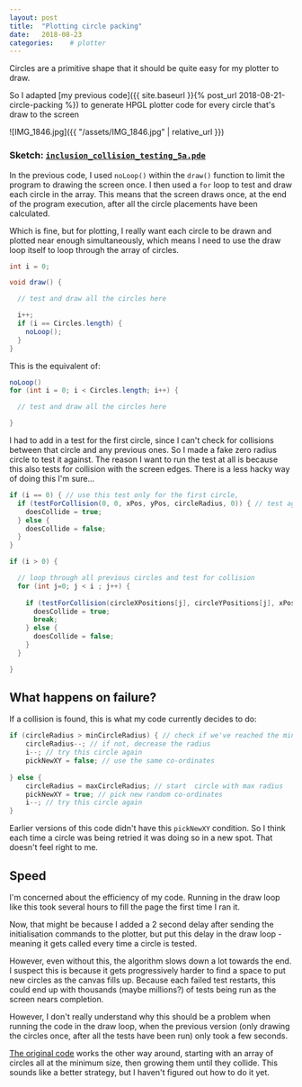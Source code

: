 ```yaml
---
layout: post
title:  "Plotting circle packing"
date:   2018-08-23
categories:    # plotter
---
```


Circles are a primitive shape that it should be quite easy for my plotter to draw. 

So I adapted [my previous code]({{ site.baseurl }}{% post_url 2018-08-21-circle-packing %}) to generate HPGL plotter code for every circle that's draw to the screen

![IMG_1846.jpg]({{ "/assets/IMG_1846.jpg" | relative_url }})

### Sketch: [`inclusion_collision_testing_5a.pde`](https://github.com/andrewsleigh/learning-processing/blob/master/circle-packing/inclusion_collision_testing_5a/inclusion_collision_testing_5a.pde)

In the previous code, I used `noLoop()` within the `draw()` function to limit the program to drawing the screen once. I then used a `for` loop to test and draw each circle in the array. This means that the screen draws once, at the end of the program execution, after all the circle placements have been calculated. 

Which is fine, but for plotting, I really want each circle to be drawn and plotted near enough simultaneously, which means I need to use the draw loop  itself to loop through the array of circles. 

```java
int i = 0; 

void draw() {

  // test and draw all the circles here

  i++;
  if (i == Circles.length) {
    noLoop();
  }
}
```

This is the equivalent of:

```java
noLoop()
for (int i = 0; i < Circles.length; i++) {

  // test and draw all the circles here

}
```

I had to add in a test for the first circle, since I can't check for collisions between that circle and any previous ones. So I made a fake zero radius circle to test it against. The reason I want to run the test at all is because this also tests for collision with the screen edges. There is a less hacky way of doing this I'm sure...

```java
if (i == 0) { // use this test only for the first circle,
  if (testForCollision(0, 0, xPos, yPos, circleRadius, 0)) { // test against fake circle
	doesCollide = true;
  } else {
	doesCollide = false; 
  }
}

if (i > 0) {

  // loop through all previous circles and test for collision
  for (int j=0; j < i ; j++) {
	
	if (testForCollision(circleXPositions[j], circleYPositions[j], xPos, yPos, circleRadius, circleRadii[j])) { 
	  doesCollide = true;
	  break;
	} else {
	  doesCollide = false;
	}
  }

}
```

## What happens on failure?

If a collision is found, this is what my code currently decides to do:

```java
if (circleRadius > minCircleRadius) { // check if we've reached the minium radius
	circleRadius--; // if not, decrease the radius
	i--; // try this circle again
	pickNewXY = false; // use the same co-ordinates
	
} else {  
	circleRadius = maxCircleRadius; // start  circle with max radius
	pickNewXY = true; // pick new random co-ordinates
	i--; // try this circle again
}
```

Earlier versions of this code didn't have this `pickNewXY` condition. So I think each time a circle was being retried it was doing so in a new spot. That doesn't feel right to me.


## Speed

I'm concerned about the efficiency of my code. Running in the draw loop like this took several hours to fill the page the first time I ran it. 

Now, that might be because I added a 2 second delay after sending the initialisation commands to the plotter, but put this delay in the draw loop - meaning it gets called every time a circle is tested. 

However, even without this, the algorithm slows down a lot towards the end. I suspect this is because it gets progressively harder to find a space to put new circles as the canvas fills up. Because each failed test restarts, this could end up with thousands (maybe millions?) of tests being run as the screen nears completion.

However, I don't really understand why this should be a problem when running the code in the draw loop, when the previous version (only drawing the circles once, after all the tests have been run) only took a few seconds. 

[The original code](https://generativeartistry.com/tutorials/circle-packing/) works the other way around, starting with an array of circles all at the minimum size, then growing them until they collide. This sounds like a better strategy, but I haven't figured out how to do it yet.



